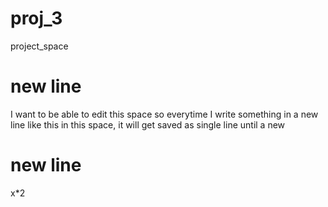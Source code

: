 # proj_3
project_space
# new line
I want to be able to edit this space
so everytime I write something in a new line like this in this space, it will get saved as single line until a new 
# new line
x*2